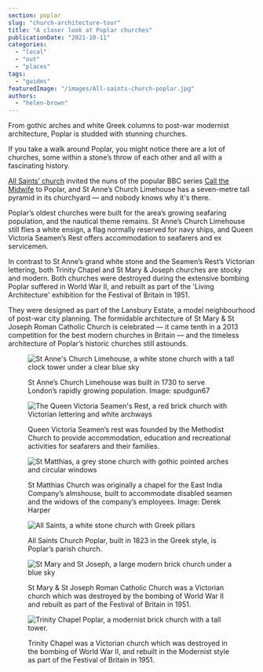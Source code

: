 ```yaml
---
section: poplar
slug: "church-architecture-tour"
title: "A closer look at Poplar churches"
publicationDate: "2021-10-11"
categories: 
  - "local"
  - "out"
  - "places"
tags: 
  - "guides"
featuredImage: "/images/All-saints-church-poplar.jpg"
authors: 
  - "helen-brown"
---
```


From gothic arches and white Greek columns to post-war modernist architecture, Poplar is studded with stunning churches. 

If you take a walk around Poplar, you might notice there are a lot of churches, some within a stone’s throw of each other and all with a fascinating history.

[All Saints’ church](https://www.explorechurches.org/church/all-saints-poplar) invited the nuns of the popular BBC series [Call the Midwife](https://poplarlondon.co.uk/call-the-midwife-real-stories/) to Poplar, and St Anne’s Church Limehouse has a seven-metre tall pyramid in its churchyard — and nobody knows why it's there. 

Poplar’s oldest churches were built for the area’s growing seafaring population, and the nautical theme remains. St Anne’s Church Limehouse still flies a white ensign, a flag normally reserved for navy ships, and Queen Victoria Seamen’s Rest offers accommodation to seafarers and ex servicemen. 

In contrast to St Anne’s grand white stone and the Seamen’s Rest’s Victorian lettering, both Trinity Chapel and St Mary & Joseph churches are stocky and modern. Both churches were destroyed during the extensive bombing Poplar suffered in World War II, and rebuilt as part of the 'Living Architecture' exhibition for the Festival of Britain in 1951. 

They were designed as part of the Lansbury Estate, a model neighbourhood of post-war city planning. The formidable architecture of St Mary & St Joseph Roman Catholic Church is celebrated — it came tenth in a 2013 competition for the best modern churches in Britain — and the timeless architecture of Poplar’s historic churches still astounds. 

<figure>

![St Anne's Church Limehouse, a white stone church with a tall clock tower under a clear blue sky](/images/St-Annes-Church-Poplar-photos-spudgun67-1024x683.jpg)

<figcaption>

St Anne’s Church Limehouse was built in 1730 to serve London’s rapidly growing population. Image: spudgun67

</figcaption>

</figure>

<figure>

![The Queen Victoria Seamen's Rest, a red brick church with Victorian lettering and white archways](/images/queen-victoria-seamens-rest-poplar-1024x683.jpg)

<figcaption>

Queen Victoria Seamen’s rest was founded by the Methodist Church to provide accommodation, education and recreational activities for seafarers and their families.

</figcaption>

</figure>

<figure>

![St Matthias, a grey stone church with gothic pointed arches and circular windows](/images/St-Matthias-church-photos-Derek-Harper-1024x684.jpg)

<figcaption>

St Matthias Church was originally a chapel for the East India Company’s almshouse, built to accommodate disabled seamen and the widows of the company’s employees. Image: Derek Harper

</figcaption>

</figure>

<figure>

![All Saints, a white stone church with Greek pillars](/images/All-saints-church-poplar-1024x683.jpg)

<figcaption>

All Saints Church Poplar, built in 1823 in the Greek style, is Poplar’s parish church.

</figcaption>

</figure>

<figure>

![St Mary and St Joseph, a large modern brick church under a blue sky](/images/St-mary-st-joseph-RC-church-1024x682.jpg)

<figcaption>

St Mary & St Joseph Roman Catholic Church was a Victorian church which was destroyed by the bombing of World War II and rebuilt as part of the Festival of Britain in 1951.

</figcaption>

</figure>

<figure>

![Trinity Chapel Poplar, a modernist brick church with a tall tower.](/images/Trinity-church-poplar-1024x683.jpg)

<figcaption>

Trinity Chapel was a Victorian church which was destroyed in the bombing of World War II, and rebuilt in the Modernist style as part of the Festival of Britain in 1951.

</figcaption>

</figure>
